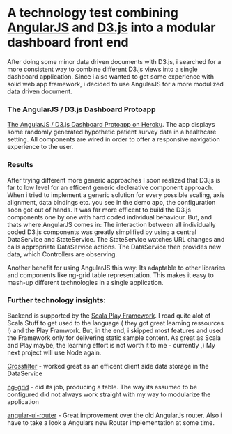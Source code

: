 # A technology test combining [AngularJS](https://angularjs.org/) and [D3.js](http://d3js.org/) into a modular dashboard front end

After doing some minor data driven documents with D3.js, i searched for a more consistent way to combine different D3.js views into a single dashboard application.
Since i also wanted to get some experience with solid web app framework, i decided to use AngularJS for a more modulized data driven document. 

### The AngularJS / D3.js Dashboard Protoapp

[The AngularJS / D3.js Dashboard Protoapp on Heroku](http://floating-temple-2493.herokuapp.com/). The app displays some randomly generated hypothetic patient survey data in a healthcare setting.
All components are wired in order to offer a responsive navigation experience to the user. 


### Results

After trying different more generic approaches I soon realized that D3.js is far to low level for an efficent generic declerative component approach.
When i tried to implement a generic solution for every possible scaling, axis alignment, data bindings etc. you see in the demo app, the configuration soon got out of hands.
It was far more efficent to build the D3.js components one by one with hard coded individual behaviour. 
But, and thats where AngularJS comes in: The interaction between all individually coded D3.js components was greatly simplified by using a central DataService and StateService.
The StateService watches URL changes and calls appropriate DataService actions. The DataService then provides new data, which Controllers are observing.

Another benefit for using AngularJS this way: Its adaptable to other libraries and components like ng-grid table representation.
This makes it easy to mash-up different technologies in a single application.

### Further technology insights:

Backend is supported by the [Scala Play Framework](https://www.playframework.com/). I read quite alot of Scala Stuff to get used to the language ( they got great learning ressources !) and the Play Framwork. But, in the end, i skipped most features and used the Framework only for delivering static sample content. As great as Scala and Play maybe, the learning effort is not worth it to me - currently ,) My next project will use Node again.

[Crossfilter](http://square.github.io/crossfilter/) - worked great as an efficent client side data storage in the DataService

[ng-grid](http://angular-ui.github.io/ng-grid/) - did its job, producing a table. The way its assumed to be configured did not always work straight with my way to modularize the application

[angular-ui-router](https://github.com/angular-ui/ui-router) - Great improvement over the old AngularJs router. Also i have to take a look a Angulars new Router implementation at some time.
